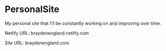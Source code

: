 # PersonalSite
My personal site that I'll be constantly working on and improving over time.

Netlify URL: braydenengland.netlify.com

Site URL: braydenengland.com
